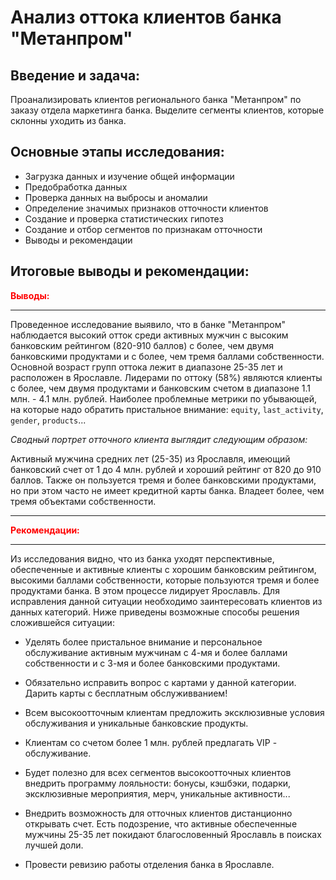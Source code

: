 # Анализ оттока клиентов банка "Метанпром"

## Введение и задача:
Проанализировать клиентов регионального банка "Метанпром" по заказу отдела маркетинга банка. Выделите сегменты клиентов, которые склонны уходить из банка.

## Основные этапы исследования:
- Загрузка данных и изучение общей информации
- Предобработка данных
- Проверка данных на выбросы и аномалии
- Определение значимых признаков отточности клиентов
- Создание и проверка статистических гипотез
- Создание и отбор сегментов по признакам отточности
- Выводы и рекомендации

## Итоговые выводы и рекомендации:
<span style="color: red">**Выводы:**
________________________________________________________________________________________________________________________________    
Проведенное исследование выявило, что в банке "Метанпром" наблюдается высокий отток среди активных мужчин с высоким банковским рейтингом (820-910 баллов) с более, чем двумя банковскими продуктами и с более, чем тремя баллами собственности. Основной возраст групп оттока лежит в диапазоне 25-35 лет и расположен в Ярославле. Лидерами по оттоку (58%) являются клиенты с более, чем двумя продуктами и банковским счетом в диапазоне 1.1 млн. - 4.1 млн. рублей. Наиболее проблемные метрики по убывающей, на которые надо обратить пристальное внимание: `equity`, `last_activity`, `gender`, `products`...
    
*Сводный портрет отточного клиента выглядит следующим образом:*
    
Активный мужчина средних лет (25-35) из Ярославля, имеющий банковский счет от 1 до 4 млн. рублей и хороший рейтинг от 820 до 910 баллов. Также он пользуется тремя и более банковскими продуктами, но при этом часто не имеет кредитной карты банка. Владеет более, чем тремя объектами собственности.  
________________________________________________________________________________________________________________________________    
    
<span style="color: red">**Рекомендации:**
________________________________________________________________________________________________________________________________    
Из исследования видно, что из банка уходят перспективные, обеспеченные и активные клиенты с хорошим банковским рейтингом, высокими баллами собственности, которые пользуются тремя и более продуктами банка. В этом процессе лидирует Ярославль. Для исправления данной ситуации необходимо заинтересовать клиентов из данных категорий. Ниже приведены возможные способы решения сложившейся ситуации:
    
- Уделять более пристальное внимание и персональное обслуживание активным мужчинам с 4-мя и более баллами собственности и с 3-мя и более банковскими продуктами.
    
    
- Обязательно исправить вопрос с картами у данной категории. Дарить карты с бесплатным обслуживванием!
    
    
- Всем высокоотточным клиентам предложить эксклюзивные условия обслуживания и уникальные банковские продукты.
    
    
- Клиентам со счетом более 1 млн. рублей предлагать VIP - обслуживание.
    
    
- Будет полезно для всех сегментов высокоотточных клиентов внедрить программу лояльности: бонусы, кэшбэки, подарки, эксклюзивные мероприятия, мерч, уникальные активности...
    
    
- Внедрить возможность для отточных клиентов дистанционно открывать счет. Есть подозрение, что активные обеспеченные мужчины 25-35 лет покидают благословенный Ярославль в поисках лучшей доли. 
    
    
- Провести ревизию работы отделения банка в Ярославле.
